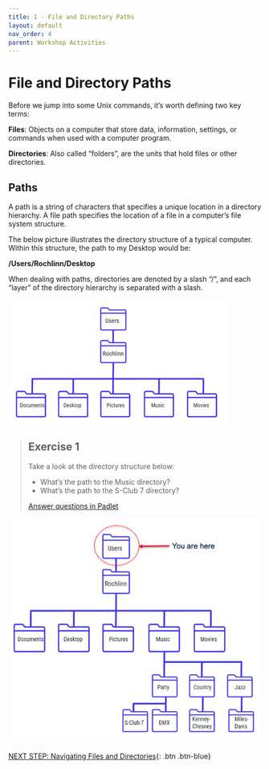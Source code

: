 ```yaml
---
title: 1 - File and Directory Paths
layout: default
nav_order: 4
parent: Workshop Activities
---
```



# File and Directory Paths

Before we jump into some Unix commands, it’s worth defining two key
terms:

**Files**: Objects on a computer that store data, information, settings,
or commands when used with a computer program.

**Directories**: Also called “folders”, are the units that hold files or
other directories.

## Paths

A path is a string of characters that specifies a unique location in a
directory hierarchy. A file path specifies the location of a file in a
computer’s file system structure.

The below picture illustrates the directory structure of a typical
computer. Within this structure, the path to my Desktop would be:

**/Users/Rochlinn/Desktop**

When dealing with paths, directories are denoted by a slash “/”, and
each “layer” of the directory hierarchy is separated with a slash.

<img src="images/path1.png" height="250" />

> ## **Exercise 1**
>
> Take a look at the directory structure below:
>
> *  What’s the path to the Music directory?
> *  What’s the path to the S-Club 7 directory?
>
><a href="https://padlet.com/nickrochlin/unix-exercise-1-20n5h6wvprgldkna" target="_blank">Answer questions in Padlet</a>


<img src="images/path-exercise.png" height="450" />

<br>

[NEXT STEP: Navigating Files and Directories](navigating-files-directories.html){: .btn .btn-blue}


